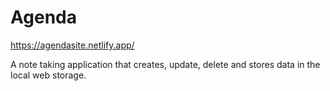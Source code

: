 # Agenda

https://agendasite.netlify.app/

A note taking application that creates, update, delete and stores data in the local web storage.

